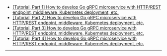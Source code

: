 * [[Tutorial, Part 1] How to develop Go gRPC microservice with HTTP/REST endpoint, middleware, Kubernetes deployment, etc.](https://medium.com/@amsokol.com/tutorial-how-to-develop-go-grpc-microservice-with-http-rest-endpoint-middleware-kubernetes-daebb36a97e9)
* [[Tutorial, Part 2] How to develop Go gRPC microservice with HTTP/REST endpoint, middleware, Kubernetes deployment, etc.]()
* [[Tutorial, Part 3] How to develop Go gRPC microservice with HTTP/REST endpoint, middleware, Kubernetes deployment, etc.]()
* [[Tutorial, Part 4] How to develop Go gRPC microservice with HTTP/REST endpoint, middleware, Kubernetes deployment, etc.]()

---


